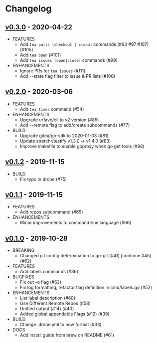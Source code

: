 # Changelog

## [v0.3.0](https://gitea.com/gitea/tea/pulls?q=&type=all&state=closed&milestone=1227) - 2020-04-22

* FEATURES
  * Add `tea pulls [checkout | clean]` commands (#93 #97 #107) (#105)
  * Add `tea open` (#101)
  * Add `tea issues [open|close]` commands (#99)
* ENHANCEMENTS
  * Ignore PRs for `tea issues` (#111)
  * Add --state flag filter to issue & PR lists (#100)

## [v0.2.0](https://gitea.com/gitea/tea/pulls?q=&type=all&state=closed&milestone=538) - 2020-03-06
* FEATURES
  * Add `tea times` command (#54)
* ENHANCEMENTS
  * Upgrade urfave/cli to v2 version (#85)
  * Add --remote flag to add/create subcommands (#77)
* BUILD
  * Upgrade gitea/go-sdk to 2020-01-03 (#81)
  * Update stretchr/testify v1.3.0 -> v1.4.0 (#83)
  * Improve makefile to enable goproxy when go get tools (#98)

## [v0.1.2](https://gitea.com/gitea/tea/pulls?q=&type=all&state=closed&milestone=59) - 2019-11-15
* BUILD
  * Fix typo in drone (#75)

## [v0.1.1](https://gitea.com/gitea/tea/pulls?q=&type=all&state=closed&milestone=59) - 2019-11-15
* FEATURES
  * Add repos subcommand (#65)
* ENHANCEMENTS
  * Minor improvements to command-line language (#66)

## [v0.1.0](https://gitea.com/gitea/tea/pulls?q=&type=all&state=closed&milestone=59) - 2019-10-28
* BREAKING
  * Changed git config determination to go-git (#41) [continue #45] (#62)
* FEATURES
  * Add labels commands (#36)
* BUGFIXES
  * Fix out -o flag (#53)
  * Fix log formatting, refactor flag definition in cmd/labels.go (#52)
* ENHANCEMENTS
  * List label description (#60)
  * Use Different Remote Repos (#58)
  * Unified output (#14) (#40)
  * Added global appendable Flags (#12) (#39)
* BUILD
  * Change .drone.yml to new format (#33)
* DOCS
  * Add install guide from brew on README (#61)
